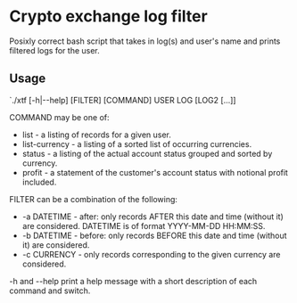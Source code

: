 # Crypto exchange log filter

Posixly correct bash script that takes in log(s) and user's name and prints filtered logs for the user. 

## Usage

`./xtf [-h|--help] [FILTER] [COMMAND] USER LOG [LOG2 [...]]

COMMAND may be one of:
- list - a listing of records for a given user.
- list-currency - a listing of a sorted list of occurring currencies.
- status - a listing of the actual account status grouped and sorted by currency.
- profit - a statement of the customer's account status with notional profit included.

FILTER can be a combination of the following:
- -a DATETIME - after: only records AFTER this date and time (without it) are considered. DATETIME is of format YYYY-MM-DD HH:MM:SS.
- -b DATETIME - before: only records BEFORE this date and time (without it) are considered.
- -c CURRENCY - only records corresponding to the given currency are considered.

-h and --help print a help message with a short description of each command and switch.